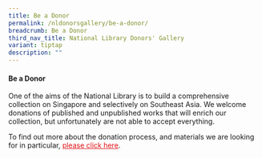 ```yaml
---
title: Be a Donor
permalink: /nldonorsgallery/be-a-donor/
breadcrumb: Be a Donor
third_nav_title: National Library Donors' Gallery
variant: tiptap
description: ""
---
```

#### Be a Donor

One of the aims of the National Library is to build a comprehensive collection on Singapore and selectively on Southeast Asia. We welcome donations of published and unpublished works that will enrich our collection, but unfortunately are not able to accept everything.

To find out more about the donation process, and materials we are looking for in particular, <a href="https://www.nlb.gov.sg/GetInvolved/Donate/DonatetoourCollections.aspx" style="color:#E21216;">please click here</a>.